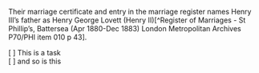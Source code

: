 Their marriage certificate and entry in the marriage register names Henry III’s father as Henry George Lovett (Henry II)[^Register of Marriages - St Phillip’s, Battersea (Apr 1880-Dec 1883) London Metropolitan Archives P70/PHI item 010 p 43].

[ ] This is a task  
[ ] and so is this
